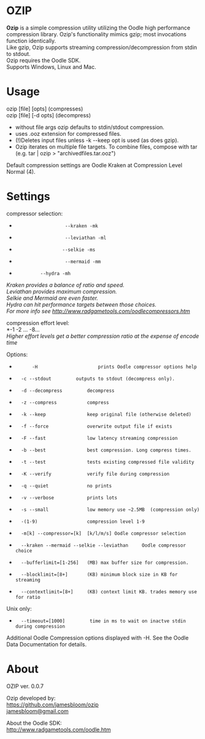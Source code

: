 # OZIP
**Ozip** is a simple compression utility utilizing the Oodle high performance compression library.  Ozip's functionality mimics gzip; most invocations function identically.  
Like gzip, Ozip supports streaming compression/decompression from stdin to stdout.  
Ozip requires the Oodle SDK.  
Supports Windows, Linux and Mac.  

# Usage    

ozip [file] [opts]             (compresses)  
ozip [file] [-d opts]          (decompress)  

* without file args ozip defaults to stdin/stdout compression.  
* uses .ooz extension for compressed files.  
* (!)Deletes input files unless -k --keep opt is used (as does gzip).  
* Ozip iterates on multiple file targets. To combine files, compose with tar (e.g. tar <files> | ozip > "archivedfiles.tar.ooz")

Default compression settings are Oodle Kraken at Compression Level Normal (4).  

# Settings  
compressor selection:  
*                       --kraken -mk  
*                       --leviathan -ml  
*                      --selkie -ms  
*                       --mermaid -mm  
*		       --hydra -mh  
*Kraken provides a balance of ratio and speed.   
Leviathan provides maximum compression.    
Selkie and Mermaid are even faster.                    
Hydra can hit performance targets between those choices.  
For more info see http://www.radgametools.com/oodlecompressors.htm*  

		       
compression effort level:   
*-1 -2 ... -8...  
*Higher effort levels get a better compression ratio at the expense of encode time*

Options:  
*    		-H                      prints Oodle compressor options help  
*		-c --stdout	        outputs to stdout (decompress only).   
*		-d --decompress         decompress  
*		-z --compress           compress
*		-k --keep               keep original file (otherwise deleted)    
*		-f --force              overwrite output file if exists   
*		-F --fast               low latency streaming compression  
*		-b --best               best compression. Long compress times.   
*		-t --test               tests existing compressed file validity   
*		-K --verify             verify file during compression    
*		-q --quiet              no prints    
*		-v --verbose            prints lots   
*		-s --small              low memory use ~2.5MB  (compression only)   
*		-(1-9)	                compression level 1-9   
*		-m[k] --compressor=[k]  [k/l/m/s] Oodle compressor selection   
*		--kraken --mermaid --selkie --leviathan     Oodle compressor choice   
*		--bufferlimit=[1-256]   (MB) max buffer size for compression.   
*		--blocklimit=[8+]       (KB) minimum block size in KB for streaming   
*		--contextlimit=[8+]     (KB) context limit KB. trades memory use for ratio   
Unix only:   
*		--timeout=[1000]         time in ms to wait on inactve stdin during compression   
		

Additional Oodle Compression options displayed with -H. See the Oodle Data Documentation for details.   

# About   
OZIP ver. 0.0.7   

Ozip developed by:   
https://github.com/jamesbloom/ozip   
jamesbloom@gmail.com    
    
About the Oodle SDK:    
http://www.radgametools.com/oodle.htm   
    
